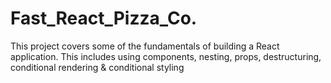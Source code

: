 # Fast_React_Pizza_Co.
This project covers some of the fundamentals of building a React application. This includes using components, nesting, props, destructuring, conditional rendering &amp; conditional styling
